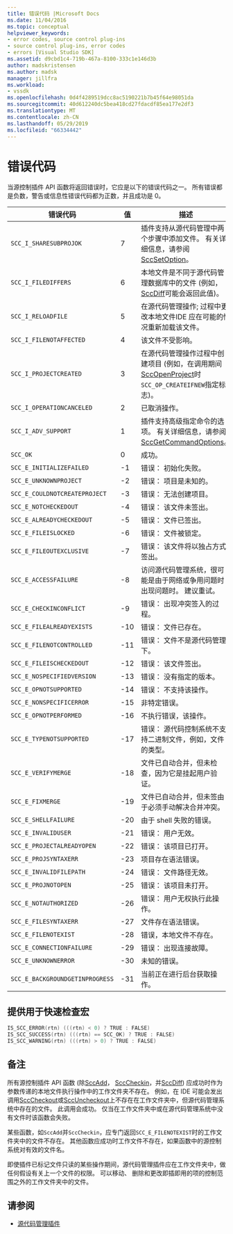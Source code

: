 ```yaml
---
title: 错误代码 |Microsoft Docs
ms.date: 11/04/2016
ms.topic: conceptual
helpviewer_keywords:
- error codes, source control plug-ins
- source control plug-ins, error codes
- errors [Visual Studio SDK]
ms.assetid: d9cbd1c4-719b-467a-8100-333c1e146d3b
author: madskristensen
ms.author: madsk
manager: jillfra
ms.workload:
- vssdk
ms.openlocfilehash: 0d4f4289519dcc8ac5190221b7b45f64e98051da
ms.sourcegitcommit: 40d612240dc5bea418cd27fdacdf85ea177e2df3
ms.translationtype: MT
ms.contentlocale: zh-CN
ms.lasthandoff: 05/29/2019
ms.locfileid: "66334442"
---
```

# <a name="error-codes"></a>错误代码
当源控制插件 API 函数将返回错误时，它应是以下的错误代码之一。 所有错误都是负数，警告或信息性错误代码都为正数，并且成功是 0。

|错误代码|值|描述|
|----------------|-----------|-----------------|
|`SCC_I_SHARESUBPROJOK`|7|插件支持从源代码管理中两个步骤中添加文件。 有关详细信息，请参阅[SccSetOption](../extensibility/sccsetoption-function.md)。|
|`SCC_I_FILEDIFFERS`|6|本地文件是不同于源代码管理数据库中的文件 (例如， [SccDiff](../extensibility/sccdiff-function.md)可能会返回此值)。|
|`SCC_I_RELOADFILE`|5|在源代码管理操作; 过程中更改本地文件IDE 应在可能的情况重新加载该文件。|
|`SCC_I_FILENOTAFFECTED`|4|该文件不受影响。|
|`SCC_I_PROJECTCREATED`|3|在源代码管理操作过程中创建项目 (例如，在调用期间[SccOpenProject](../extensibility/sccopenproject-function.md)时`SCC_OP_CREATEIFNEW`指定标志)。|
|`SCC_I_OPERATIONCANCELED`|2|已取消操作。|
|`SCC_I_ADV_SUPPORT`|1|插件支持高级指定命令的选项。 有关详细信息，请参阅[SccGetCommandOptions](../extensibility/sccgetcommandoptions-function.md)。|
|`SCC_OK`|0|成功。|
|`SCC_E_INITIALIZEFAILED`|-1|错误： 初始化失败。|
|`SCC_E_UNKNOWNPROJECT`|-2|错误： 项目是未知的。|
|`SCC_E_COULDNOTCREATEPROJECT`|-3|错误： 无法创建项目。|
|`SCC_E_NOTCHECKEDOUT`|-4|错误： 该文件未签出。|
|`SCC_E_ALREADYCHECKEDOUT`|-5|错误： 文件已签出。|
|`SCC_E_FILEISLOCKED`|-6|错误： 文件被锁定。|
|`SCC_E_FILEOUTEXCLUSIVE`|-7|错误： 该文件将以独占方式签出。|
|`SCC_E_ACCESSFAILURE`|-8|访问源代码管理系统，很可能是由于网络或争用问题时出现问题时。 建议重试。|
|`SCC_E_CHECKINCONFLICT`|-9|错误： 出现冲突签入的过程。|
|`SCC_E_FILEALREADYEXISTS`|-10|错误： 文件已存在。|
|`SCC_E_FILENOTCONTROLLED`|-11|错误： 文件不是源代码管理下。|
|`SCC_E_FILEISCHECKEDOUT`|-12|错误： 该文件签出。|
|`SCC_E_NOSPECIFIEDVERSION`|-13|错误： 没有指定的版本。|
|`SCC_E_OPNOTSUPPORTED`|-14|错误： 不支持该操作。|
|`SCC_E_NONSPECIFICERROR`|-15|非特定错误。|
|`SCC_E_OPNOTPERFORMED`|-16|不执行错误，该操作。|
|`SCC_E_TYPENOTSUPPORTED`|-17|错误： 源代码控制系统不支持二进制文件，例如，文件的类型。|
|`SCC_E_VERIFYMERGE`|-18|文件已自动合并，但未检查，因为它是挂起用户验证。|
|`SCC_E_FIXMERGE`|-19|文件已自动合并，但未签由于必须手动解决合并冲突。|
|`SCC_E_SHELLFAILURE`|-20|由于 shell 失败的错误。|
|`SCC_E_INVALIDUSER`|-21|错误： 用户无效。|
|`SCC_E_PROJECTALREADYOPEN`|-22|错误： 该项目已打开。|
|`SCC_E_PROJSYNTAXERR`|-23|项目存在语法错误。|
|`SCC_E_INVALIDFILEPATH`|-24|错误： 文件路径无效。|
|`SCC_E_PROJNOTOPEN`|-25|错误： 该项目未打开。|
|`SCC_E_NOTAUTHORIZED`|-26|错误： 用户无权执行此操作。|
|`SCC_E_FILESYNTAXERR`|-27|文件存在语法错误。|
|`SCC_E_FILENOTEXIST`|-28|错误，本地文件不存在。|
|`SCC_E_CONNECTIONFAILURE`|-29|错误： 出现连接故障。|
|`SCC_E_UNKNOWNERROR`|-30|未知的错误。|
|`SCC_E_BACKGROUNDGETINPROGRESS`|-31|当前正在进行后台获取操作。|

## <a name="macros-provided-for-quick-checking"></a>提供用于快速检查宏

```cpp
IS_SCC_ERROR(rtn) (((rtn) < 0) ? TRUE : FALSE)
IS_SCC_SUCCESS(rtn) (((rtn) == SCC_OK) ? TRUE : FALSE)
IS_SCC_WARNING(rtn) (((rtn) > 0) ? TRUE : FALSE)
```

## <a name="remarks"></a>备注
 所有源控制插件 API 函数 (除[SccAdd](../extensibility/sccadd-function.md)， [SccCheckin](../extensibility/scccheckin-function.md)，并[SccDiff](../extensibility/sccdiff-function.md)) 应成功时作为参数传递的本地文件执行操作中的工作文件夹不存在。 例如，在 IDE 可能会发出调用[SccCheckout](../extensibility/scccheckout-function.md)或[SccUncheckout](../extensibility/sccuncheckout-function.md)上不存在在工作文件夹中，但源代码管理系统中存在的文件。 此调用会成功。 仅当在工作文件夹中或在源代码管理系统中没有文件时该函数会失败。

 某些函数，如`SccAdd`并`SccCheckin`，应专门返回`SCC_E_FILENOTEXIST`时的工作文件夹中的文件不存在。 其他函数应成功时工作文件不存在，如果函数中的源控制系统对有效的文件名。

 即使插件已标记文件只读的某些操作期间，源代码管理插件应在工作文件夹中，做任何假设有关上一个文件的权限。 可以移动、 删除和更改即插即用的项的控制范围之外的工作文件夹中的文件。

## <a name="see-also"></a>请参阅
- [源代码管理插件](../extensibility/source-control-plug-ins.md)